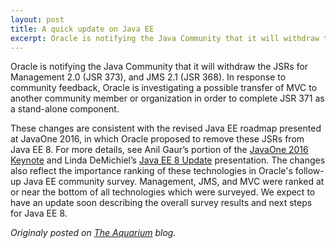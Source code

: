 ```yaml
---
layout: post
title: A quick update on Java EE
excerpt: Oracle is notifying the Java Community that it will withdraw the JSRs for Management 2.0 and JMS 2.1...
---
```


Oracle is notifying the Java Community that it will withdraw the JSRs for Management 2.0 (JSR 373), and JMS 2.1 (JSR 368). In response to community feedback, Oracle is investigating a possible transfer of MVC to another community member or organization in order to complete JSR 371 as a stand-alone component.

These changes are consistent with the revised Java EE roadmap presented at JavaOne 2016, in which Oracle proposed to remove these JSRs from Java EE 8.  For more details, see Anil Gaur’s portion of the [JavaOne 2016 Keynote](https://www.youtube.com/watch?v=ZqfjW-RQPOs) and Linda DeMichiel’s [Java EE 8 Update](https://www.youtube.com/watch?v=Th9faGLhQoM) presentation.  The changes also reflect the importance ranking of these technologies in Oracle's follow-up Java EE community survey.  Management, JMS, and MVC were ranked at or near the bottom of all technologies which were surveyed.  We expect to have an update soon describing the overall survey results and next steps for Java EE 8. 

*Originaly posted on [The Aquarium](https://blogs.oracle.com/theaquarium/a-quick-update-on-java-ee) blog.*
